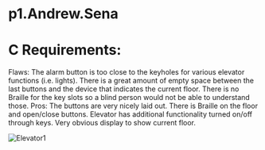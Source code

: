 # p1.Andrew.Sena

<p><h1>C Requirements:</h1></p>
  Flaws:
    The alarm button is too close to the keyholes for various elevator functions (i.e. lights). There is a great amount of empty space between the last buttons and the       device that indicates the current floor. There is no Braille for the key slots so a blind person would not be able to understand those. 
  Pros:
    The buttons are very nicely laid out.
    There is Braille on the floor and open/close buttons.
    Elevator has additional functionality turned on/off through keys.
    Very obvious display to show current floor.
    
![Elevator1](https://user-images.githubusercontent.com/57376958/192939639-de6c45a8-e18f-4fd3-97f5-bc6e2a6ca31a.png)
